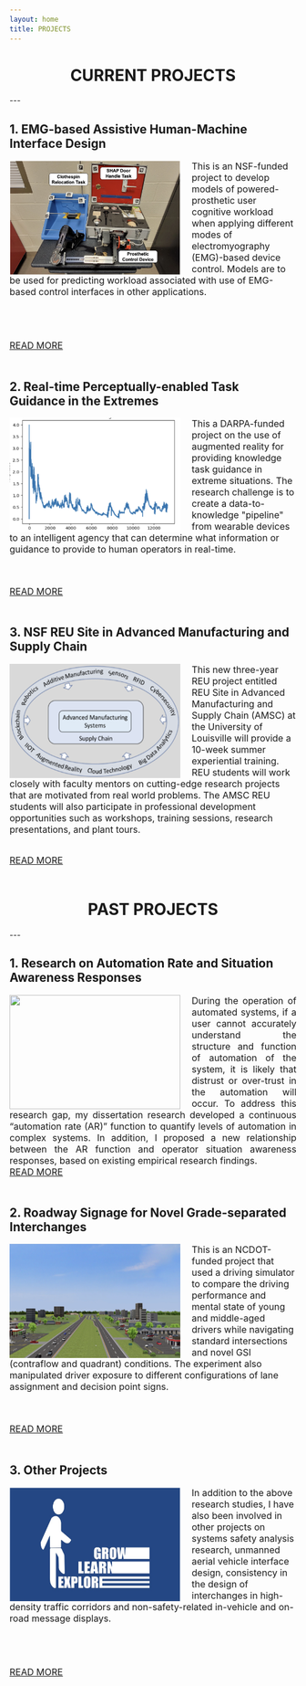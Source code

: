 ```yaml
---
layout: home
title: PROJECTS
---
```

<h1 align="center">CURRENT PROJECTS</h1>
<!-- <div align='center'><font size='60'>Projects</font></div> -->
---

<br/>

## 1. EMG-based Assistive Human-Machine Interface Design 

<style>
img  {
  float: left;
  margin-right: 20px;
}
</style>

<img height='200' width='300' align="right" src="/assets/images/banners/NSF.png"/>
 <p style="text-align:justify; text-justify:inter-ideograph;">

<font size=3>This is an NSF-funded project to develop models of powered-prosthetic user cognitive workload when applying different modes of electromyography (EMG)-based device control. Models are to be used for predicting workload associated with use of EMG-based control interfaces in other applications.  <br/><br/><br/><br/>

<a href="{% post_url 2019-12-01-NSF %}">READ MORE</a><br/><br/>
</font>
</p>


## 2. Real-time Perceptually-enabled Task Guidance in the Extremes 

<style>
img  {
  float: left;
  margin-right: 20px;
}
</style>


<img height='200' width='300' align="right" src="/assets/images/banners/DARPA1.png"/>
 <p style="text-align:justify; text-justify:inter-ideograph;">

<font size=3>This a DARPA-funded project on the use of augmented reality for providing knowledge task guidance in extreme situations. The research challenge is to create a data-to-knowledge "pipeline" from wearable devices to an intelligent agency that can determine what information or guidance to provide to human operators in real-time.  <br/><br/><br/>

<a href="{% post_url 2022-01-01-DARPA %}">READ MORE</a><br/><br/>
</font>
</p>


## 3. NSF REU Site in Advanced Manufacturing and Supply Chain 

<style>
img  {
  float: left;
  margin-right: 20px;
}
</style>


<img height='200' width='300' align="right" src="/assets/images/banners/REU.png"/>
 <p style="text-align:justify; text-justify:inter-ideograph;">

<font size=3>This new three-year REU project entitled REU Site in Advanced Manufacturing and Supply Chain (AMSC) at the University of Louisville will provide a 10-week summer experiential training. REU students will work closely with faculty mentors on cutting-edge research projects that are motivated from real world problems. The AMSC REU students will also participate in professional development opportunities such as workshops, training sessions, research presentations, and plant tours. <br/><br/>

<a href="https://www.aqlanlab.org/research/reu/project-6" target="_blank">READ MORE</a><br/><br/>
</font>
</p>





<h1 align="center">PAST PROJECTS</h1>
---
<br/>

## 1. Research on Automation Rate and Situation Awareness Responses 

<style>
img  {
  float: left;
  margin-right: 20px;
}
</style>


<img height='200' width='300' align="right" src="/assets/images/banners/dissertation1.jpeg"/>
 <p style="text-align:justify; text-justify:inter-ideograph;">
<font size=3>During the operation of automated systems, if a user cannot accurately understand the structure and function of automation of the system, it is likely that distrust or over-trust in the automation will occur. To address this research gap, my dissertation research developed a continuous “automation rate (AR)” function to quantify levels of automation in complex  systems. In addition, I proposed a new relationship between the AR function and operator situation awareness responses, based on existing empirical research findings. <br/> 
<a href="{% post_url 2019-09-01-Dissertation %}">READ MORE</a><br/><br/>
</font>
</p>


## 2. Roadway Signage for Novel Grade-separated Interchanges 

<style>
img  {
  float: left;
  margin-right: 20px;
}
</style>

<img height='200' width='300' align="right" src="assets/images/banners/dissertation0.png"/>
 <p style="text-align:justify; text-justify:inter-ideograph;">

<font size=3>This is an NCDOT-funded project that used a driving simulator to compare the driving performance and mental state of young and middle-aged drivers while navigating standard intersections and novel GSI (contraflow and quadrant) conditions. The experiment also manipulated driver exposure to different configurations of lane assignment and decision point signs.  <br/><br/><br/>

<a href="{% post_url 2019-09-01-GSIX %}">READ MORE</a><br/><br/>
</font>
</p>

## 3. Other Projects 

<style>
img  {
  float: left;
  margin-right: 20px;
}
</style>


<img height='200' width='300' align="right" src="/assets/images/banners/other1.png"/>
 <p style="text-align:justify; text-justify:inter-ideograph;">

<font size=3>In addition to the above research studies, I have also been involved in other projects on systems safety analysis research, unmanned aerial vehicle interface design, consistency in the design of interchanges in high-density traffic corridors and non-safety-related in-vehicle and on-road message displays.  <br/><br/><br/><br/>

<a href="{% post_url 2019-09-01-Other %}">READ MORE</a><br/><br/>
</font>
</p>

<!-- <br/>
<body><a href="https://clustrmaps.com/site/1bwrx"  title="Visit tracker"><img height='1' align="right" src="//www.clustrmaps.com/map_v2.png?d=3W4pPMZqPb9nCSSxEQxL9bDwrCfcMUhmw1Nxnxl3Ok8&cl=ffffff" /></a></body> -->